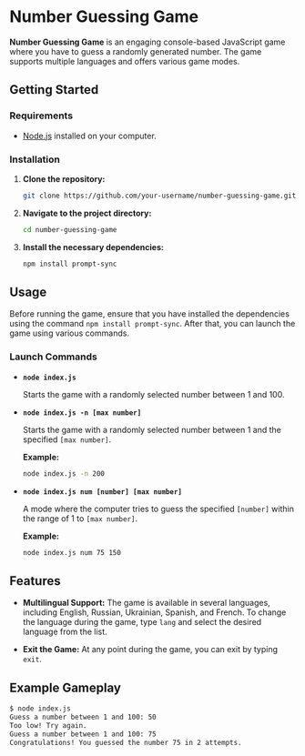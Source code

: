 # Number Guessing Game

**Number Guessing Game** is an engaging console-based JavaScript game where you have to guess a randomly generated number. The game supports multiple languages and offers various game modes.

## Getting Started

### Requirements

- [Node.js](https://nodejs.org/) installed on your computer.

### Installation

1. **Clone the repository:**

    ```bash
    git clone https://github.com/your-username/number-guessing-game.git(https://github.com/Zenoyui/number-guessing-game.git)
    ```

2. **Navigate to the project directory:**

    ```bash
    cd number-guessing-game
    ```

3. **Install the necessary dependencies:**

    ```bash
    npm install prompt-sync
    ```

## Usage

Before running the game, ensure that you have installed the dependencies using the command `npm install prompt-sync`. After that, you can launch the game using various commands.

### Launch Commands

- **`node index.js`**

    Starts the game with a randomly selected number between 1 and 100.

- **`node index.js -n [max number]`**

    Starts the game with a randomly selected number between 1 and the specified `[max number]`.

    **Example:**

    ```bash
    node index.js -n 200
    ```

- **`node index.js num [number] [max number]`**

    A mode where the computer tries to guess the specified `[number]` within the range of 1 to `[max number]`.

    **Example:**

    ```bash
    node index.js num 75 150
    ```

## Features

- **Multilingual Support:** The game is available in several languages, including English, Russian, Ukrainian, Spanish, and French. To change the language during the game, type `lang` and select the desired language from the list.

- **Exit the Game:** At any point during the game, you can exit by typing `exit`.

## Example Gameplay

```bash
$ node index.js
Guess a number between 1 and 100: 50
Too low! Try again.
Guess a number between 1 and 100: 75
Congratulations! You guessed the number 75 in 2 attempts.
